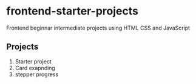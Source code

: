 # frontend-starter-projects
Frontend beginnar intermediate projects using HTML CSS and JavaScript  

## Projects 

1. Starter project
2. Card exapnding
3. stepper progress 